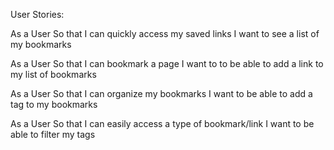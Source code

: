 User Stories:

As a User So that I can quickly access my saved links I want to see a list of my bookmarks

As a User So that I can bookmark a page I want to to be able to add a link to my list of bookmarks

As a User So that I can organize my bookmarks I want to be able to add a tag to my bookmarks

As a User So that I can easily access a type of bookmark/link I want to be able to filter my tags
